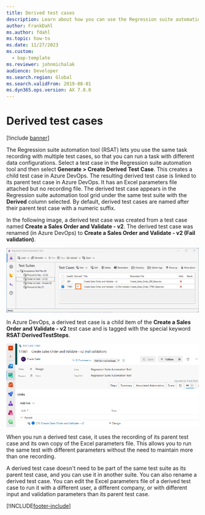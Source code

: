 ```yaml
---
title: Derived test cases
description: Learn about how you can use the Regression suite automation tool to execute the same test case with multiple configurations.
author: FrankDahl
ms.author: fdahl
ms.topic: how-to
ms.date: 11/27/2023
ms.custom: 
  - bap-template
ms.reviewer: johnmichalak
audience: Developer
ms.search.region: Global
ms.search.validFrom: 2019-08-01
ms.dyn365.ops.version: AX 7.0.0
---
```



# Derived test cases

[!include [banner](../../includes/banner.md)]

The Regression suite automation tool (RSAT) lets you use the same task recording with multiple test cases, so that you can run a task with different data configurations. Select a test case in the Regression suite automation tool and then select **Generate > Create Derived Test Case**. This creates a child test case in Azure DevOps. The resulting derived test case is linked to its parent test case in Azure DevOps. It has an Excel parameters file attached but no recording file. The derived test case appears in the Regression suite automation tool grid under the same test suite with the **Derived** column selected. By default, derived test cases are named after their parent test case with a numeric suffix.

In the following image, a derived test case was created from a test case named **Create a Sales Order and Validate - v2**. The derived test case was renamed (in Azure DevOps) to **Create a Sales Order and Validate - v2 (Fail validation)**.

![Example of derived test case.](media/derived-test-case.png)

In Azure DevOps, a derived test case is a child item of the **Create a Sales Order and Validate - v2** test case and is tagged with the special keyword **RSAT:DerivedTestSteps**.

![Example of derived test case that is automatically created.](media/derived-1.png)

When you run a derived test case, it uses the recording of its parent test case and its own copy of the Excel parameters file. This allows you to run the same test with different parameters without the need to maintain more than one recording.

A derived test case doesn't need to be part of the same test suite as its parent test case, and you can use it in another suite. You can also rename a derived test case. You can edit the Excel parameters file of a derived test case to run it with a different user, a different company, or with different input and validation parameters than its parent test case.


[!INCLUDE[footer-include](../../../../includes/footer-banner.md)]
